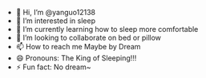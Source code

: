 - 👋 Hi, I’m @yanguo12138
- 👀 I’m interested in sleep
- 🌱 I’m currently learning how to sleep more comfortable
- 💞️ I’m looking to collaborate on bed or pillow
- 📫 How to reach me Maybe by Dream
- 😄 Pronouns: The King of Sleeping!!! 
- ⚡ Fun fact: No dream~

<!---
yanguo12138/yanguo12138 is a ✨ special ✨ repository because its `README.md` (this file) appears on your GitHub profile.
You can click the Preview link to take a look at your changes.
--->
